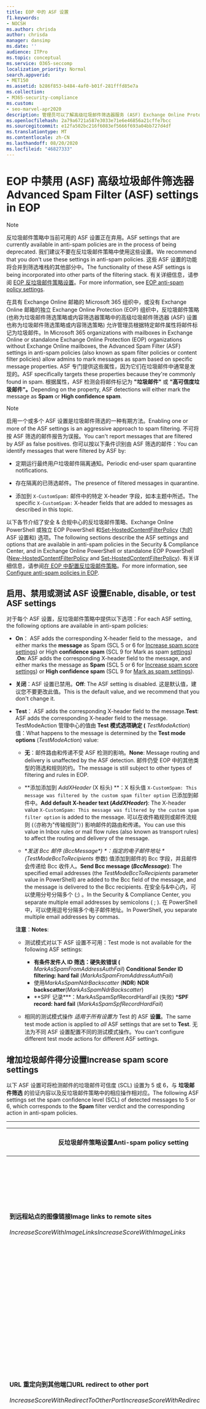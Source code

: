 ```yaml
---
title: EOP 中的 ASF 设置
f1.keywords:
- NOCSH
ms.author: chrisda
author: chrisda
manager: dansimp
ms.date: ''
audience: ITPro
ms.topic: conceptual
ms.service: O365-seccomp
localization_priority: Normal
search.appverid:
- MET150
ms.assetid: b286f853-b484-4af0-b01f-281fffd85e7a
ms.collection:
- M365-security-compliance
ms.custom:
- seo-marvel-apr2020
description: 管理员可以了解高级垃圾邮件筛选器服务 (ASF) Exchange Online Protection 和 EOP) 的反垃圾邮件策略中 () 。
ms.openlocfilehash: 2a79a6721a587e3033e71e6e46856a21cffe7bcc
ms.sourcegitcommit: e12fa502bc216f6083ef5666f693a04bb727d4df
ms.translationtype: MT
ms.contentlocale: zh-CN
ms.lasthandoff: 08/20/2020
ms.locfileid: "46827333"
---
```

# <a name="advanced-spam-filter-asf-settings-in-eop"></a><span data-ttu-id="32bf5-103">EOP 中禁用 (ASF) 高级垃圾邮件筛选器</span><span class="sxs-lookup"><span data-stu-id="32bf5-103">Advanced Spam Filter (ASF) settings in EOP</span></span>

> [!NOTE]
> <span data-ttu-id="32bf5-104">反垃圾邮件策略中当前可用的 ASF 设置正在弃用。</span><span class="sxs-lookup"><span data-stu-id="32bf5-104">ASF settings that are currently available in anti-spam policies are in the process of being deprecated.</span></span> <span data-ttu-id="32bf5-105">我们建议不要在反垃圾邮件策略中使用这些设置。</span><span class="sxs-lookup"><span data-stu-id="32bf5-105">We recommend that you don't use these settings in anti-spam policies.</span></span> <span data-ttu-id="32bf5-106">这些 ASF 设置的功能将合并到筛选堆栈的其他部分中。</span><span class="sxs-lookup"><span data-stu-id="32bf5-106">The functionality of these ASF settings is being incorporated into other parts of the filtering stack.</span></span> <span data-ttu-id="32bf5-107">有关详细信息，请参阅 [EOP 反垃圾邮件策略设置](recommended-settings-for-eop-and-office365-atp.md#eop-anti-spam-policy-settings)。</span><span class="sxs-lookup"><span data-stu-id="32bf5-107">For more information, see [EOP anti-spam policy settings](recommended-settings-for-eop-and-office365-atp.md#eop-anti-spam-policy-settings).</span></span>

<span data-ttu-id="32bf5-108">在具有 Exchange Online 邮箱的 Microsoft 365 组织中，或没有 Exchange Online 邮箱的独立 Exchange Online Protection (EOP) 组织中，反垃圾邮件策略 (也称为垃圾邮件筛选策略或内容筛选器策略中的高级垃圾邮件筛选器 (ASF) 设置也称为垃圾邮件筛选策略或内容筛选策略) 允许管理员根据特定邮件属性将邮件标记为垃圾邮件。</span><span class="sxs-lookup"><span data-stu-id="32bf5-108">In Microsoft 365 organizations with mailboxes in Exchange Online or standalone Exchange Online Protection (EOP) organizations without Exchange Online mailboxes, the Advanced Spam Filter (ASF) settings in anti-spam policies (also known as spam filter policies or content filter policies) allow admins to mark messages as spam based on specific message properties.</span></span> <span data-ttu-id="32bf5-109">ASF 专门提供这些属性，因为它们在垃圾邮件中通常是发现的。</span><span class="sxs-lookup"><span data-stu-id="32bf5-109">ASF specifically targets these properties because they're commonly found in spam.</span></span> <span data-ttu-id="32bf5-110">根据属性，ASF 检测会将邮件标记为 **"垃圾邮件"** 或 **"高可信度垃圾邮件"。**</span><span class="sxs-lookup"><span data-stu-id="32bf5-110">Depending on the property, ASF detections will either mark the message as **Spam** or **High confidence spam**.</span></span>

> [!NOTE]
> <span data-ttu-id="32bf5-111">启用一个或多个 ASF 设置是垃圾邮件筛选的一种有期方法。</span><span class="sxs-lookup"><span data-stu-id="32bf5-111">Enabling one or more of the ASF settings is an aggressive approach to spam filtering.</span></span> <span data-ttu-id="32bf5-112">不可将按 ASF 筛选的邮件报告为误报。</span><span class="sxs-lookup"><span data-stu-id="32bf5-112">You can't report messages that are filtered by ASF as false positives.</span></span> <span data-ttu-id="32bf5-113">你可以按以下条件识别由 ASF 筛选的邮件：</span><span class="sxs-lookup"><span data-stu-id="32bf5-113">You can identify messages that were filtered by ASF by:</span></span>
>
> - <span data-ttu-id="32bf5-114">定期运行最终用户垃圾邮件隔离通知。</span><span class="sxs-lookup"><span data-stu-id="32bf5-114">Periodic end-user spam quarantine notifications.</span></span>
>
> - <span data-ttu-id="32bf5-115">存在隔离的已筛选邮件。</span><span class="sxs-lookup"><span data-stu-id="32bf5-115">The presence of filtered messages in quarantine.</span></span>
>
> - <span data-ttu-id="32bf5-116">添加到 `X-CustomSpam:` 邮件中的特定 X-header 字段，如本主题中所述。</span><span class="sxs-lookup"><span data-stu-id="32bf5-116">The specific `X-CustomSpam:` X-header fields that are added to messages as described in this topic.</span></span>

<span data-ttu-id="32bf5-117">以下各节介绍了安全 & 合规中心的反垃圾邮件策略、Exchange Online PowerShell 或独立 EOP PowerShell 和[Set-HostedContentFilterPolicy](https://docs.microsoft.com/powershell/module/exchange/set-hostedcontentfilterpolicy) ([为的](https://docs.microsoft.com/powershell/module/exchange/new-hostedcontentfilterpolicy)ASF 设置和) 选项。</span><span class="sxs-lookup"><span data-stu-id="32bf5-117">The following sections describe the ASF settings and options that are available in anti-spam policies in the Security & Compliance Center, and in Exchange Online PowerShell or standalone EOP PowerShell ([New-HostedContentFilterPolicy](https://docs.microsoft.com/powershell/module/exchange/new-hostedcontentfilterpolicy) and [Set-HostedContentFilterPolicy](https://docs.microsoft.com/powershell/module/exchange/set-hostedcontentfilterpolicy)).</span></span> <span data-ttu-id="32bf5-118">有关详细信息，请参阅[在 EOP 中配置反垃圾邮件策略](configure-your-spam-filter-policies.md)。</span><span class="sxs-lookup"><span data-stu-id="32bf5-118">For more information, see [Configure anti-spam policies in EOP](configure-your-spam-filter-policies.md).</span></span>

## <a name="enable-disable-or-test-asf-settings"></a><span data-ttu-id="32bf5-119">启用、禁用或测试 ASF 设置</span><span class="sxs-lookup"><span data-stu-id="32bf5-119">Enable, disable, or test ASF settings</span></span>

<span data-ttu-id="32bf5-120">对于每个 ASF 设置，反垃圾邮件策略中提供以下选项：</span><span class="sxs-lookup"><span data-stu-id="32bf5-120">For each ASF setting, the following options are available in anti-spam policies:</span></span>

- <span data-ttu-id="32bf5-121">**On**： ASF adds the corresponding X-header field to the message， and either marks the **message** as Spam (SCL 5 or 6 for [Increase spam score settings](#increase-spam-score-settings)) or High **confidence spam** (SCL 9 for Mark as spam [settings](#mark-as-spam-settings)) .</span><span class="sxs-lookup"><span data-stu-id="32bf5-121">**On**: ASF adds the corresponding X-header field to the message, and either marks the message as **Spam** (SCL 5 or 6 for [Increase spam score settings](#increase-spam-score-settings)) or **High confidence spam** (SCL 9 for [Mark as spam settings](#mark-as-spam-settings)).</span></span>

- <span data-ttu-id="32bf5-122">**关闭**：ASF 设置已禁用。</span><span class="sxs-lookup"><span data-stu-id="32bf5-122">**Off**: The ASF setting is disabled.</span></span> <span data-ttu-id="32bf5-123">这是默认值，建议您不要更改此值。</span><span class="sxs-lookup"><span data-stu-id="32bf5-123">This is the default value, and we recommend that you don't change it.</span></span>

- <span data-ttu-id="32bf5-124">**Test**： ASF adds the corresponding X-header field to the message.</span><span class="sxs-lookup"><span data-stu-id="32bf5-124">**Test**: ASF adds the corresponding X-header field to the message.</span></span> <span data-ttu-id="32bf5-125">TestModeAction 管理中心的值由 **Test 模式选项确定 (** *TestModeAction*) 值：</span><span class="sxs-lookup"><span data-stu-id="32bf5-125">What happens to the message is determined by the **Test mode options** (*TestModeAction*) value:</span></span>

  - <span data-ttu-id="32bf5-126">**无**：邮件路由和传递不受 ASF 检测的影响。</span><span class="sxs-lookup"><span data-stu-id="32bf5-126">**None**: Message routing and delivery is unaffected by the ASF detection.</span></span> <span data-ttu-id="32bf5-127">邮件仍受 EOP 中的其他类型的筛选和规则的约。</span><span class="sxs-lookup"><span data-stu-id="32bf5-127">The message is still subject to other types of filtering and rules in EOP.</span></span>

  - <span data-ttu-id="32bf5-128">\*\*添加添加到 *AddXHeader* (X 标头) \*\*：X 标头值 `X-CustomSpam: This message was filtered by the custom spam filter option` 已添加到邮件中。</span><span class="sxs-lookup"><span data-stu-id="32bf5-128">**Add default X-header text (*AddXHeader*)**: The X-header value `X-CustomSpam: This message was filtered by the custom spam filter option` is added to the message.</span></span> <span data-ttu-id="32bf5-129">可以在收件箱规则或邮件流规则 (（亦称为"传输规则"）) 影响邮件的路由和传递。</span><span class="sxs-lookup"><span data-stu-id="32bf5-129">You can use this value in Inbox rules or mail flow rules (also known as transport rules) to affect the routing and delivery of the message.</span></span>

  - <span data-ttu-id="32bf5-130">\**发送 Bcc 邮件 (*BccMessage\*) \**：指定的电子邮件地址 \* (TestModeBccToRecipients* 参数) 值添加到邮件的 Bcc 字段，并且邮件会传递给 Bcc 收件人。</span><span class="sxs-lookup"><span data-stu-id="32bf5-130">**Send Bcc message (*BccMessage*)**: The specified email addresses (the *TestModeBccToRecipients* parameter value in PowerShell) are added to the Bcc field of the message, and the message is delivered to the Bcc recipients.</span></span> <span data-ttu-id="32bf5-131">在安全与&中心内，可以使用分号分隔多个 (;) 。</span><span class="sxs-lookup"><span data-stu-id="32bf5-131">In the Security & Compliance Center, you separate multiple email addresses by semicolons ( ; ).</span></span> <span data-ttu-id="32bf5-132">在 PowerShell 中，可以使用逗号分隔多个电子邮件地址。</span><span class="sxs-lookup"><span data-stu-id="32bf5-132">In PowerShell, you separate multiple email addresses by commas.</span></span>

  <span data-ttu-id="32bf5-133">**注意**：</span><span class="sxs-lookup"><span data-stu-id="32bf5-133">**Notes**:</span></span>

  - <span data-ttu-id="32bf5-134">测试模式对以下 ASF 设置不可用：</span><span class="sxs-lookup"><span data-stu-id="32bf5-134">Test mode is not available for the following ASF settings:</span></span>

    - <span data-ttu-id="32bf5-135">**有条件发件人 ID 筛选：硬失败错误 (** *MarkAsSpamFromAddressAuthFail*) </span><span class="sxs-lookup"><span data-stu-id="32bf5-135">**Conditional Sender ID filtering: hard fail** (*MarkAsSpamFromAddressAuthFail*)</span></span>
    - <span data-ttu-id="32bf5-136">使用*MarkAsSpamNdrBackscatter* (**NDR**) </span><span class="sxs-lookup"><span data-stu-id="32bf5-136">**NDR backscatter**(*MarkAsSpamNdrBackscatter*)</span></span>
    - <span data-ttu-id="32bf5-137">\*\*SPF 记录\*\*\*：MarkAsSpamSpfRecordHardFail (失败) \*</span><span class="sxs-lookup"><span data-stu-id="32bf5-137">**SPF record: hard fail** (*MarkAsSpamSpfRecordHardFail*)</span></span>

  - <span data-ttu-id="32bf5-138">相同的测试模式操作 *适用于所有设置为* Test 的 ASF **设置**。</span><span class="sxs-lookup"><span data-stu-id="32bf5-138">The same test mode action is applied to *all* ASF settings that are set to **Test**.</span></span> <span data-ttu-id="32bf5-139">无法为不同 ASF 设置配置不同的测试模式操作。</span><span class="sxs-lookup"><span data-stu-id="32bf5-139">You can't configure different test mode actions for different ASF settings.</span></span>

## <a name="increase-spam-score-settings"></a><span data-ttu-id="32bf5-140">增加垃圾邮件得分设置</span><span class="sxs-lookup"><span data-stu-id="32bf5-140">Increase spam score settings</span></span>

<span data-ttu-id="32bf5-141">以下 ASF 设置可将检测邮件的垃圾邮件可信度 (SCL) 设置为 5 或 6，与 **垃圾邮件筛选** 的验证内容以及反垃圾邮件策略中的相应操作相对应。</span><span class="sxs-lookup"><span data-stu-id="32bf5-141">The following ASF settings set the spam confidence level (SCL) of detected messages to 5 or 6, which corresponds to the **Spam** filter verdict and the corresponding action in anti-spam policies.</span></span>

****

|<span data-ttu-id="32bf5-142">反垃圾邮件策略设置</span><span class="sxs-lookup"><span data-stu-id="32bf5-142">Anti-spam policy setting</span></span>|<span data-ttu-id="32bf5-143">说明</span><span class="sxs-lookup"><span data-stu-id="32bf5-143">Description</span></span>|<span data-ttu-id="32bf5-144">添加 X 标头</span><span class="sxs-lookup"><span data-stu-id="32bf5-144">X-header added</span></span>|
|---|---|---|
|<span data-ttu-id="32bf5-145">**到远程站点的图像链接**</span><span class="sxs-lookup"><span data-stu-id="32bf5-145">**Image links to remote sites**</span></span> <br/><br/> <span data-ttu-id="32bf5-146">*IncreaseScoreWithImageLinks*</span><span class="sxs-lookup"><span data-stu-id="32bf5-146">*IncreaseScoreWithImageLinks*</span></span>|<span data-ttu-id="32bf5-147">包含 `<Img>` 指向远程站点链接的 HTML 标记 (例如，使用 http) 标记为垃圾邮件。</span><span class="sxs-lookup"><span data-stu-id="32bf5-147">Messages that contain `<Img>` HTML tag links to remote sites (for example, using http) are marked as spam.</span></span>|`X-CustomSpam: Image links to remote sites`|
|<span data-ttu-id="32bf5-148">**URL 重定向到其他端口**</span><span class="sxs-lookup"><span data-stu-id="32bf5-148">**URL redirect to other port**</span></span> <br/><br/> <span data-ttu-id="32bf5-149">*IncreaseScoreWithRedirectToOtherPort*</span><span class="sxs-lookup"><span data-stu-id="32bf5-149">*IncreaseScoreWithRedirectToOtherPort*</span></span>|<span data-ttu-id="32bf5-150">包含重定向到 80 (HTTP) 、8080 (备用 HTTP) 或 443 (HTTPS 之外的 TCP 端口的超链接的邮件会) 被标记为垃圾邮件。</span><span class="sxs-lookup"><span data-stu-id="32bf5-150">Message that contain hyperlinks that redirect to TCP ports other than 80 (HTTP), 8080 (alternate HTTP), or 443 (HTTPS) are marked as spam.</span></span>|`X-CustomSpam: URL redirect to other port`|
|<span data-ttu-id="32bf5-151">**URL 中的数字 IP 地址**</span><span class="sxs-lookup"><span data-stu-id="32bf5-151">**Numeric IP address in URL**</span></span> <br/><br/> <span data-ttu-id="32bf5-152">*IncreaseScoreWithNumericIps*</span><span class="sxs-lookup"><span data-stu-id="32bf5-152">*IncreaseScoreWithNumericIps*</span></span>|<span data-ttu-id="32bf5-153">包含基于数字的 URL 的邮件 (通常会被) 为垃圾邮件"</span><span class="sxs-lookup"><span data-stu-id="32bf5-153">Messages that contain numeric-based URLs (typically, IP addresses) are marked as spam.</span></span>|`X-CustomSpam: Numeric IP in URL`|
|<span data-ttu-id="32bf5-154">**至 .biz 或 .info 网站的 URL**</span><span class="sxs-lookup"><span data-stu-id="32bf5-154">**URL to .biz or .info websites**</span></span> <br/><br/> <span data-ttu-id="32bf5-155">*IncreaseScoreWithBizOrInfoUrls*</span><span class="sxs-lookup"><span data-stu-id="32bf5-155">*IncreaseScoreWithBizOrInfoUrls*</span></span>|<span data-ttu-id="32bf5-156">邮件正文中包含 .biz 或 .info 链接的邮件会标记为垃圾邮件。</span><span class="sxs-lookup"><span data-stu-id="32bf5-156">Messages that contain .biz or .info links in the body of the message are marked as spam.</span></span>|`X-CustomSpam: URL to .biz or .info websites`|
|

## <a name="mark-as-spam-settings"></a><span data-ttu-id="32bf5-157">标记为垃圾邮件设置</span><span class="sxs-lookup"><span data-stu-id="32bf5-157">Mark as spam settings</span></span>

<span data-ttu-id="32bf5-158">以下 ASF 设置将检测到的邮件的 SCL 设置为 9，对应于 **"高可信** 度垃圾邮件筛选器"验证和反垃圾邮件策略中对应的操作。</span><span class="sxs-lookup"><span data-stu-id="32bf5-158">The following ASF settings set the SCL of detected messages to 9, which corresponds to the **High confidence spam** filter verdict and the corresponding action in anti-spam policies.</span></span>

****

|<span data-ttu-id="32bf5-159">反垃圾邮件策略设置</span><span class="sxs-lookup"><span data-stu-id="32bf5-159">Anti-spam policy setting</span></span>|<span data-ttu-id="32bf5-160">说明</span><span class="sxs-lookup"><span data-stu-id="32bf5-160">Description</span></span>|<span data-ttu-id="32bf5-161">添加 X 标头</span><span class="sxs-lookup"><span data-stu-id="32bf5-161">X-header added</span></span>|
|---|---|---|
|<span data-ttu-id="32bf5-162">**空邮件**</span><span class="sxs-lookup"><span data-stu-id="32bf5-162">**Empty messages**</span></span> <br/><br/> <span data-ttu-id="32bf5-163">*MarkAsSpamEmptyMessages*</span><span class="sxs-lookup"><span data-stu-id="32bf5-163">*MarkAsSpamEmptyMessages*</span></span>|<span data-ttu-id="32bf5-164">邮件正文中没有主题内容，没有内容，附件也不会被标记为高可信度垃圾邮件。</span><span class="sxs-lookup"><span data-stu-id="32bf5-164">Messages with no subject, no content in the message body, and no attachments are marked as high confidence spam.</span></span>|`X-CustomSpam: Empty Message`|
|<span data-ttu-id="32bf5-165">**HTML 格式 的 JavaScript 或 VBScript**</span><span class="sxs-lookup"><span data-stu-id="32bf5-165">**JavaScript or VBScript in HTML**</span></span> <br/><br/> <span data-ttu-id="32bf5-166">*MarkAsSpamJavaScriptInHtml*</span><span class="sxs-lookup"><span data-stu-id="32bf5-166">*MarkAsSpamJavaScriptInHtml*</span></span>|<span data-ttu-id="32bf5-167">使用 HTML 格式的 JavaScript 或 Visual Basic Script Edition 的邮件标记为高可信度垃圾邮件。</span><span class="sxs-lookup"><span data-stu-id="32bf5-167">Messages that use JavaScript or Visual Basic Script Edition in HTML are marked as high confidence spam.</span></span> <br/><br/> <span data-ttu-id="32bf5-168">这些脚本语言用于电子邮件中，以导致自动出现特定操作。</span><span class="sxs-lookup"><span data-stu-id="32bf5-168">These scripting languages are used in email messages to cause specific actions to automatically occur.</span></span>|`X-CustomSpam: Javascript or VBscript tags in HTML`|
|<span data-ttu-id="32bf5-169">**HTML 格式的 Frame 或 IFrame 标签**</span><span class="sxs-lookup"><span data-stu-id="32bf5-169">**Frame or IFrame tags in HTML**</span></span> <br><br/> <span data-ttu-id="32bf5-170">*MarkAsSpamFramesInHtml*</span><span class="sxs-lookup"><span data-stu-id="32bf5-170">*MarkAsSpamFramesInHtml*</span></span>|<span data-ttu-id="32bf5-171">包含或 `<frame>` `<iframe>` HTML 标记的邮件被标记为高可信度垃圾邮件。</span><span class="sxs-lookup"><span data-stu-id="32bf5-171">Messages that contain `<frame>` or `<iframe>` HTML tags are marked as high confidence spam.</span></span> <br/><br/> <span data-ttu-id="32bf5-172">这些标记用于电子邮件中，以格式化显示文本或图形的页面。</span><span class="sxs-lookup"><span data-stu-id="32bf5-172">These tags are used in email messages to format the page for displaying text or graphics.</span></span>|`X-CustomSpam: IFRAME or FRAME in HTML`|
|<span data-ttu-id="32bf5-173">**HTML 格式的对象标记**</span><span class="sxs-lookup"><span data-stu-id="32bf5-173">**Object tags in HTML**</span></span> <br><br/> <span data-ttu-id="32bf5-174">*MarkAsSpamObjectTagsInHtml*</span><span class="sxs-lookup"><span data-stu-id="32bf5-174">*MarkAsSpamObjectTagsInHtml*</span></span>|<span data-ttu-id="32bf5-175">包含 `<object>` HTML 标记的邮件被标记为高可信度垃圾邮件。</span><span class="sxs-lookup"><span data-stu-id="32bf5-175">Messages that contain `<object>` HTML tags are marked as high confidence spam.</span></span> <br/><br/> <span data-ttu-id="32bf5-176">此标记允许在 HTML 窗口中运行插件或应用程序。</span><span class="sxs-lookup"><span data-stu-id="32bf5-176">This tag allows plug-ins or applications to run in an HTML window.</span></span>|`X-CustomSpam: Object tag in html`|
|<span data-ttu-id="32bf5-177">**HTML 格式的嵌入式标记**</span><span class="sxs-lookup"><span data-stu-id="32bf5-177">**Embed tags in HTML**</span></span> <br><br/> <span data-ttu-id="32bf5-178">*MarkAsSpamEmbedTagsInHtml*</span><span class="sxs-lookup"><span data-stu-id="32bf5-178">*MarkAsSpamEmbedTagsInHtml*</span></span>|<span data-ttu-id="32bf5-179">包含 `<embed>` HTML 标记的邮件被标记为高可信度垃圾邮件。</span><span class="sxs-lookup"><span data-stu-id="32bf5-179">Message that contain `<embed>` HTML tags are marked as high confidence spam.</span></span> <br/><br/> <span data-ttu-id="32bf5-180">此标记允许在 HTML 文档中嵌入不同种类的不同类型的文档 (如声音、电影或图片) 。</span><span class="sxs-lookup"><span data-stu-id="32bf5-180">This tag allows the embedding of different kinds of documents of varying data types in an HTML document (for example, sounds, movies, or pictures).</span></span>|`X-CustomSpam: Embed tag in html`|
|<span data-ttu-id="32bf5-181">**HTML 格式的表单标记**</span><span class="sxs-lookup"><span data-stu-id="32bf5-181">**Form tags in HTML**</span></span> <br><br/> <span data-ttu-id="32bf5-182">*MarkAsSpamFormTagsInHtml*</span><span class="sxs-lookup"><span data-stu-id="32bf5-182">*MarkAsSpamFormTagsInHtml*</span></span>|<span data-ttu-id="32bf5-183">包含 `<form>` HTML 标记的邮件被标记为高可信度垃圾邮件。</span><span class="sxs-lookup"><span data-stu-id="32bf5-183">Messages that contain `<form>` HTML tags are marked as high confidence spam.</span></span> <br/><br/> <span data-ttu-id="32bf5-184">此标记用于创建网站表单。</span><span class="sxs-lookup"><span data-stu-id="32bf5-184">This tag is used to create website forms.</span></span> <span data-ttu-id="32bf5-185">电子邮件广告经常包含该标记，以获取收件人的信息。</span><span class="sxs-lookup"><span data-stu-id="32bf5-185">Email advertisements often include this tag to solicit information from the recipient.</span></span>|`X-CustomSpam: Form tag in html`|
|<span data-ttu-id="32bf5-186">**HTML 格式的网络臭虫**</span><span class="sxs-lookup"><span data-stu-id="32bf5-186">**Web bugs in HTML**</span></span> <br><br/> <span data-ttu-id="32bf5-187">*MarkAsSpamWebBugsInHtml*</span><span class="sxs-lookup"><span data-stu-id="32bf5-187">*MarkAsSpamWebBugsInHtml*</span></span>|<span data-ttu-id="32bf5-188">Web *bug (* token>也称为 *网络信号*) 是一种图形元素 (通常小至一像素 x 1 像素) 则用于确定是否被阅读的邮件。</span><span class="sxs-lookup"><span data-stu-id="32bf5-188">A *web bug* (also known as a *web beacon*) is a graphic element (often as small as one pixel by one pixel) that's used in email messages to determine whether the message was read.</span></span> <br/><br/> <span data-ttu-id="32bf5-189">包含网页 bug 的邮件被标记为高可信度垃圾邮件。</span><span class="sxs-lookup"><span data-stu-id="32bf5-189">Messages that contains web bugs are marked as high confidence spam.</span></span> <br/><br/> <span data-ttu-id="32bf5-190">合法新闻稿可能使用 Web Bug，尽管许多人认为这会简化隐私。</span><span class="sxs-lookup"><span data-stu-id="32bf5-190">Legitimate newsletters might use web bugs, although many consider this an invasion of privacy.</span></span> |`X-CustomSpam: Web bug`|
|<span data-ttu-id="32bf5-191">**应用敏感词列表**</span><span class="sxs-lookup"><span data-stu-id="32bf5-191">**Apply sensitive word list**</span></span> <br><br/> <span data-ttu-id="32bf5-192">*MarkAsSpamSensitiveWordList*</span><span class="sxs-lookup"><span data-stu-id="32bf5-192">*MarkAsSpamSensitiveWordList*</span></span>|<span data-ttu-id="32bf5-193">Microsoft 保留了与潜在的不可编辑邮件关联的词的动态列表（不可编辑）。</span><span class="sxs-lookup"><span data-stu-id="32bf5-193">Microsoft maintains a dynamic but non-editable list of words that are associated with potentially offensive messages.</span></span> <br/><br/> <span data-ttu-id="32bf5-194">主题或邮件正文中包含敏感词语列表中的邮件标记为高可信度垃圾邮件。</span><span class="sxs-lookup"><span data-stu-id="32bf5-194">Messages that contain words from the sensitive word list in the subject or message body are marked as high confidence spam.</span></span>|`X-CustomSpam: Sensitive word in subject/body`|
|<span data-ttu-id="32bf5-195">**SPF 记录：硬失败**</span><span class="sxs-lookup"><span data-stu-id="32bf5-195">**SPF record: hard fail**</span></span> <br><br/> <span data-ttu-id="32bf5-196">*MarkAsSpamSpfRecordHardFail*</span><span class="sxs-lookup"><span data-stu-id="32bf5-196">*MarkAsSpamSpfRecordHardFail*</span></span>|<span data-ttu-id="32bf5-197">从 IP 地址发送的邮件，但源电子邮件域的 SPF 发件人策略框架 (SPF) 记录中未指定的邮件被标记为高可信度垃圾邮件。</span><span class="sxs-lookup"><span data-stu-id="32bf5-197">Messages sent from an IP address that isn't specified in the SPF Sender Policy Framework (SPF) record in DNS for the source email domain are marked as high confidence spam.</span></span> <br/><br/> <span data-ttu-id="32bf5-198">测试模式对此设置不可用。</span><span class="sxs-lookup"><span data-stu-id="32bf5-198">Test mode is not available for this setting.</span></span>|`X-CustomSpam: SPF Record Fail`|
|<span data-ttu-id="32bf5-199">**有条件发件人 ID 筛选：硬失败**</span><span class="sxs-lookup"><span data-stu-id="32bf5-199">**Conditional Sender ID filtering: hard fail**</span></span> <br><br/> <span data-ttu-id="32bf5-200">*MarkAsSpamFromAddressAuthFail*</span><span class="sxs-lookup"><span data-stu-id="32bf5-200">*MarkAsSpamFromAddressAuthFail*</span></span>|<span data-ttu-id="32bf5-201">未通过有条件发件人 ID 检查的邮件被标记为垃圾邮件。</span><span class="sxs-lookup"><span data-stu-id="32bf5-201">Messages that hard fail a conditional Sender ID check are marked as spam.</span></span> <br/><br/> <span data-ttu-id="32bf5-202">此设置组合了 SPF 检查与发件人 ID 检查，以提供保护，防止包含被阻止发件人的邮件标题。</span><span class="sxs-lookup"><span data-stu-id="32bf5-202">This setting combines an SPF check with a Sender ID check to help protect against message headers that contain forged senders.</span></span> <br/><br/> <span data-ttu-id="32bf5-203">测试模式对此设置不可用。</span><span class="sxs-lookup"><span data-stu-id="32bf5-203">Test mode is not available for this setting.</span></span>|`X-CustomSpam: SPF From Record Fail`|
|<span data-ttu-id="32bf5-204">**NDR 退信**</span><span class="sxs-lookup"><span data-stu-id="32bf5-204">**NDR backscatter**</span></span> <br><br/> <span data-ttu-id="32bf5-205">*MarkAsSpamNdrBackscatter*</span><span class="sxs-lookup"><span data-stu-id="32bf5-205">*MarkAsSpamNdrBackscatter*</span></span>|<span data-ttu-id="32bf5-206">*退信式垃圾邮件是* 无用的未送达报告 (也称为 NDR，或退回电子邮件中的) 出电子邮件中的外部发件人导致的。</span><span class="sxs-lookup"><span data-stu-id="32bf5-206">*Backscatter* is useless non-delivery reports (also known as NDRs or bounce messages) caused by forged senders in email messages.</span></span> <span data-ttu-id="32bf5-207">有关详细信息，请参阅[退信消息和 EOP。](backscatter-messages-and-eop.md)</span><span class="sxs-lookup"><span data-stu-id="32bf5-207">For more information, see [Backscatter messages and EOP](backscatter-messages-and-eop.md).</span></span> <br/><br/> <span data-ttu-id="32bf5-208">在下列环境中，不需要配置此设置，因为将传送合法的 NDR，并将退信消息标记为垃圾邮件：</span><span class="sxs-lookup"><span data-stu-id="32bf5-208">You don't need to configure this setting in the following environments, because legitimate NDRs are delivered, and backscatter is marked as spam:</span></span> <ul><li><span data-ttu-id="32bf5-209">具有 Exchange Online 邮箱的 Microsoft 365 组织。</span><span class="sxs-lookup"><span data-stu-id="32bf5-209">Microsoft 365 organizations with Exchange Online mailboxes.</span></span></li><li><span data-ttu-id="32bf5-210">内部部署电子邮件组织通过 EOP 路由 *出站* 电子邮件。</span><span class="sxs-lookup"><span data-stu-id="32bf5-210">On-premises email organizations where you route *outbound* email through EOP.</span></span></li></ul><br/> <span data-ttu-id="32bf5-211">在将入站电子邮件保护到内部部署邮箱的独立 EOP 环境中，打开或关闭此设置可能会导致出现的结果：</span><span class="sxs-lookup"><span data-stu-id="32bf5-211">In standalone EOP environments that protect inbound email to on-premises mailboxes, turning this setting on or off has the following result:</span></span> <ul><li> <span data-ttu-id="32bf5-212">**打开**：发送合法的 NDR，并将退信标记为垃圾邮件。</span><span class="sxs-lookup"><span data-stu-id="32bf5-212">**On**: Legitimate NDRs are delivered, and backscatter is marked as spam.</span></span></li><li><span data-ttu-id="32bf5-213">**关闭**：合法的 NDR 和退信式垃圾邮件通过正常垃圾邮件筛选。</span><span class="sxs-lookup"><span data-stu-id="32bf5-213">**Off**: Legitimate NDRs and backscatter go through normal spam filtering.</span></span> <span data-ttu-id="32bf5-214">最合法的 NDR 将会传递给原始邮件发件人。</span><span class="sxs-lookup"><span data-stu-id="32bf5-214">Most legitimate NDRs will be delivered to the original message sender.</span></span> <span data-ttu-id="32bf5-215">某些（不是所有）退信标记为高可信度垃圾邮件。</span><span class="sxs-lookup"><span data-stu-id="32bf5-215">Some, but not all, backscatter are marked as high confidence spam.</span></span> <span data-ttu-id="32bf5-216">根据定义，退信式垃圾邮件只能传递到欺骗性发件人，不能传递到原始发件人。</span><span class="sxs-lookup"><span data-stu-id="32bf5-216">By definition, backscatter can only be delivered to the spoofed sender, not to the original sender.</span></span></li></ul><br/> <span data-ttu-id="32bf5-217">测试模式对此设置不可用。</span><span class="sxs-lookup"><span data-stu-id="32bf5-217">Test mode is not available for this setting.</span></span>|`X-CustomSpam: Backscatter NDR`|
|
